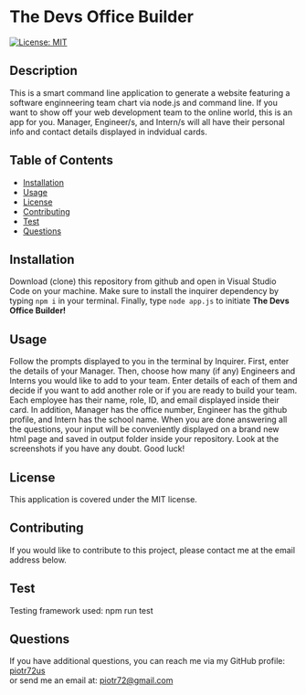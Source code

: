 # The Devs Office Builder
[![License: MIT](https://img.shields.io/badge/License-MIT-yellow.svg)](https://opensource.org/licenses/MIT)

## Description
This is a smart command line application to generate a website featuring a software enginneering team chart via node.js and command line. If you want to show off your web development team to the online world, this is an app for you. Manager, Engineer/s, and Intern/s will all have their personal info and contact details displayed in indvidual cards.

## Table of Contents
* [Installation](#Installation)
* [Usage](#Usage)
* [License](#License)
* [Contributing](#Contributing)
* [Test](#Test)
* [Questions](#Questions)

## Installation


Download (clone) this repository from github and open in Visual Studio Code on your machine. Make sure to install the inquirer dependency by typing `npm i` in your terminal. Finally, type `node app.js` to initiate __The Devs Office Builder!__


## Usage
Follow the prompts displayed to you in the terminal by Inquirer. First, enter the details of your Manager. Then, choose how many (if any) Engineers and Interns you would like to add to your team. Enter details of each of them and decide if you want to add another role or if you are ready to build your team. Each employee has their name, role, ID, and email displayed inside their card. In addition, Manager has the office number, Engineer has the github profile, and Intern has the school name. When you are done answering all the questions, your input will be conveniently displayed on a brand new html page and saved in output folder inside your repository. Look at the screenshots if you have any doubt. Good luck!

## License
This application is covered under the MIT license.

## Contributing
If you would like to contribute to this project, please contact me at the email address below.

## Test
Testing framework used: npm run test

## Questions
If you have additional questions, you can reach me via my GitHub profile: [piotr72us](https://github.com/piotr72us)<br/>
or send me an email at: piotr72@gmail.com

